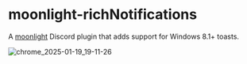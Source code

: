 # moonlight-richNotifications

A [moonlight](https://moonlight-mod.github.io/) Discord plugin that adds support for Windows 8.1+ toasts.

![chrome_2025-01-19_19-11-26](https://github.com/user-attachments/assets/89b399aa-9ad9-4b82-92ca-929a2ecfad6a)
